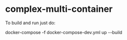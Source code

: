 # complex-multi-container

To build and run just do:

docker-compose -f docker-compose-dev.yml up --build
